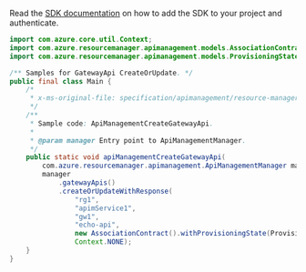 Read the [SDK documentation](https://github.com/Azure/azure-sdk-for-java/blob/azure-resourcemanager-apimanagement_1.0.0-beta.3/sdk/apimanagement/azure-resourcemanager-apimanagement/README.md) on how to add the SDK to your project and authenticate.

```java
import com.azure.core.util.Context;
import com.azure.resourcemanager.apimanagement.models.AssociationContract;
import com.azure.resourcemanager.apimanagement.models.ProvisioningState;

/** Samples for GatewayApi CreateOrUpdate. */
public final class Main {
    /*
     * x-ms-original-file: specification/apimanagement/resource-manager/Microsoft.ApiManagement/stable/2021-08-01/examples/ApiManagementCreateGatewayApi.json
     */
    /**
     * Sample code: ApiManagementCreateGatewayApi.
     *
     * @param manager Entry point to ApiManagementManager.
     */
    public static void apiManagementCreateGatewayApi(
        com.azure.resourcemanager.apimanagement.ApiManagementManager manager) {
        manager
            .gatewayApis()
            .createOrUpdateWithResponse(
                "rg1",
                "apimService1",
                "gw1",
                "echo-api",
                new AssociationContract().withProvisioningState(ProvisioningState.CREATED),
                Context.NONE);
    }
}
```
